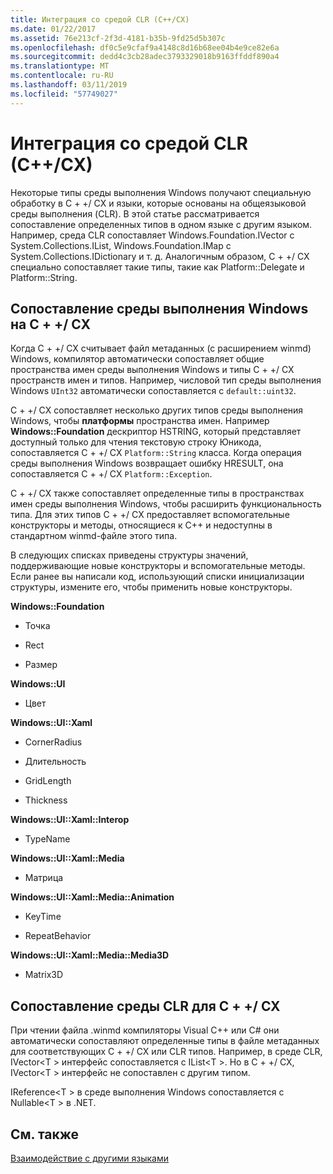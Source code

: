 ```yaml
---
title: Интеграция со средой CLR (C++/CX)
ms.date: 01/22/2017
ms.assetid: 76e213cf-2f3d-4181-b35b-9fd25d5b307c
ms.openlocfilehash: df0c5e9cfaf9a4148c8d16b68ee04b4e9ce82e6a
ms.sourcegitcommit: dedd4c3cb28adec3793329018b9163ffddf890a4
ms.translationtype: MT
ms.contentlocale: ru-RU
ms.lasthandoff: 03/11/2019
ms.locfileid: "57749027"
---
```

# <a name="clr-integration-ccx"></a>Интеграция со средой CLR (C++/CX)

Некоторые типы среды выполнения Windows получают специальную обработку в C + +/ CX и языки, которые основаны на общеязыковой среды выполнения (CLR). В этой статье рассматривается сопоставление определенных типов в одном языке с другим языком. Например, среда CLR сопоставляет Windows.Foundation.IVector с System.Collections.IList, Windows.Foundation.IMap с System.Collections.IDictionary и т. д. Аналогичным образом, C + +/ CX специально сопоставляет такие типы, такие как Platform::Delegate и Platform::String.

## <a name="mapping-the-windows-runtime-to-ccx"></a>Сопоставление среды выполнения Windows на C + +/ CX

Когда C + +/ CX считывает файл метаданных (с расширением winmd) Windows, компилятор автоматически сопоставляет общие пространства имен среды выполнения Windows и типы C + +/ CX пространств имен и типов. Например, числовой тип среды выполнения Windows `UInt32` автоматически сопоставляется с `default::uint32`.

C + +/ CX сопоставляет несколько других типов среды выполнения Windows, чтобы **платформы** пространства имен. Например **Windows::Foundation** дескриптор HSTRING, который представляет доступный только для чтения текстовую строку Юникода, сопоставляется C + +/ CX `Platform::String` класса. Когда операция среды выполнения Windows возвращает ошибку HRESULT, она сопоставляется C + +/ CX `Platform::Exception`.

C + +/ CX также сопоставляет определенные типы в пространствах имен среды выполнения Windows, чтобы расширить функциональность типа. Для этих типов C + +/ CX предоставляет вспомогательные конструкторы и методы, относящиеся к C++ и недоступны в стандартном winmd-файле этого типа.

В следующих списках приведены структуры значений, поддерживающие новые конструкторы и вспомогательные методы. Если ранее вы написали код, использующий списки инициализации структуры, измените его, чтобы применить новые конструкторы.

**Windows::Foundation**

- Точка

- Rect

- Размер

**Windows::UI**

- Цвет

**Windows::UI::Xaml**

- CornerRadius

- Длительность

- GridLength

- Thickness

**Windows::UI::Xaml::Interop**

- TypeName

**Windows::UI::Xaml::Media**

- Матрица

**Windows::UI::Xaml::Media::Animation**

- KeyTime

- RepeatBehavior

**Windows::UI::Xaml::Media::Media3D**

- Matrix3D

## <a name="mapping-the-clr-to-ccx"></a>Сопоставление среды CLR для C + +/ CX

При чтении файла .winmd компиляторы Visual C++ или C# они автоматически сопоставляют определенные типы в файле метаданных для соответствующих C + +/ CX или CLR типов. Например, в среде CLR, IVector\<T > интерфейс сопоставляется с IList\<T >. Но в C + +/ CX, IVector\<T > интерфейс не сопоставлен с другим типом.

IReference\<T > в среде выполнения Windows сопоставляется с Nullable\<T > в .NET.

## <a name="see-also"></a>См. также

[Взаимодействие с другими языками](../cppcx/interoperating-with-other-languages-c-cx.md)
